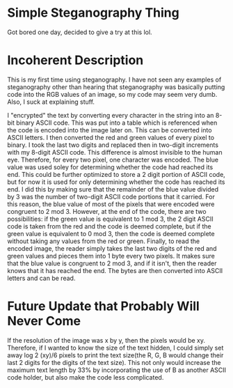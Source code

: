 # Simple Steganography Thing
Got bored one day, decided to give a try at this lol.
# Incoherent Description
This is my first time using steganography. I have not seen any examples of steganography other than hearing that steganography was basically putting code into the RGB values of an image, so my code may seem very dumb. Also, I suck at explaining stuff.

I "encrypted" the text by converting every character in the string into an 8-bit binary ASCII code. This was put into a table which is referenced when the code is encoded into the image later on. This can be converted into ASCII letters. I then converted the red and green values of every pixel to binary. I took the last two digits and replaced then in two-digit increments with my 8-digit ASCII code. This difference is almost invisible to the human eye. Therefore, for every two pixel, one character was encoded. The blue value was used soley for determining whether the code had reached its end. This could be further optimized to store a 2 digit portion of ASCII code, but for now it is used for only determining whether the code has reached its end. I did this by making sure that the remainder of the blue value divided by 3 was the number of two-digit ASCII code portions that it carried. For this reason, the blue value of most of the pixels that were encoded were congruent to 2 mod 3. However, at the end of the code, there are two possibilities: if the green value is equivalent to 1 mod 3, the 2 digit ASCII code is taken from the red and the code is deemed complete, but if the green value is equivalent to 0 mod 3, then the code is deemed complete without taking any values from the red or green. Finally, to read the encoded image, the reader simply takes the last two digits of the red and green values and pieces them into 1 byte every two pixels. It makes sure that the blue value is congruent to 2 mod 3, and if it isn't, then the reader knows that it has reached the end. The bytes are then converted into ASCII letters and can be read.

# Future Update that Probably Will Never Come
If the resolution of the image was x by y, then the pixels would be xy. Therefore, if I wanted to know the size of the text hidden, I could simply set away log 2 (xy)/6 pixels to print the text size(the R, G, B would change their last 2 digits for the digits of the text size). This not only would increase the maximum text length by 33% by incorporating the use of B as another ASCII code holder, but also make the code less complicated.
